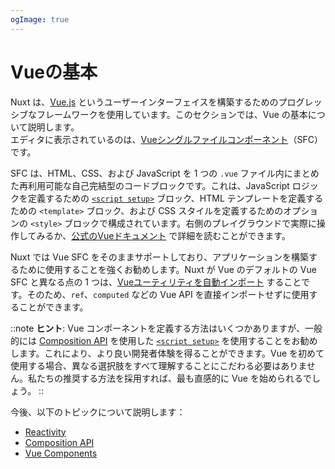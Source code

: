 ```yaml
---
ogImage: true
---
```


# Vueの基本

Nuxt は、[Vue.js](https://ja.vuejs.org/) というユーザーインターフェイスを構築するためのプログレッシブなフレームワークを使用しています。このセクションでは、Vue の基本について説明します。\
エディタに表示されているのは、[Vueシングルファイルコンポーネント](https://ja.vuejs.org/guide/scaling-up/sfc)（SFC）です。

SFC は、HTML、CSS、および JavaScript を 1 つの `.vue` ファイル内にまとめた再利用可能な自己完結型のコードブロックです。これは、JavaScript ロジックを定義するための [`<script setup>`](https://ja.vuejs.org/api/sfc-script-setup) ブロック、HTML テンプレートを定義するための `<template>` ブロック、および CSS スタイルを定義するためのオプションの `<style>` ブロックで構成されています。右側のプレイグラウンドで実際に操作してみるか、[公式のVueドキュメント](https://ja.vuejs.org/guide/scaling-up/sfc) で詳細を読むことができます。

Nuxt では Vue SFC をそのままサポートしており、アプリケーションを構築するために使用することを強くお勧めします。Nuxt が Vue のデフォルトの Vue SFC と異なる点の 1 つは、[Vueユーティリティを自動インポート](https://nuxt.com/docs/guide/concepts/auto-imports) することです。そのため、`ref`、`computed` などの Vue API を直接インポートせずに使用することができます。

::note
**ヒント**: Vue コンポーネントを定義する方法はいくつかありますが、一般的には [Composition API](https://ja.vuejs.org/guide/introduction) を使用した [`<script setup>`](https://ja.vuejs.org/api/sfc-script-setup) を使用することをお勧めします。これにより、より良い開発者体験を得ることができます。Vue を初めて使用する場合、異なる選択肢をすべて理解することにこだわる必要はありません。私たちの推奨する方法を採用すれば、最も直感的に Vue を始められるでしょう。
::

今後、以下のトピックについて説明します：

- [Reactivity](/vue/reactivity)
- [Composition API](/vue/composition-api)
- [Vue Components](/vue/components)
